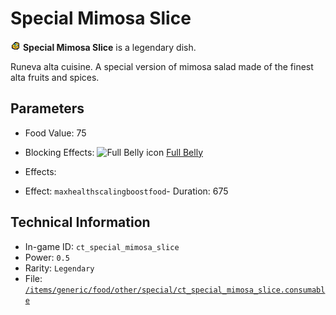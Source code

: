 # Special Mimosa Slice

<img src="https://raw.githubusercontent.com/Ceterai/Enternia/main/items/generic/food/other/special/ct_special_mimosa_slice.png" alt="Special Mimosa Slice icon" loading="lazy" height=16px width="auto" /> **Special Mimosa Slice** is a legendary dish.

Runeva alta cuisine. A special version of mimosa salad made of the finest alta fruits and spices.

## Parameters

- Food Value: 75
- Blocking Effects: <img src="https://starbounder.org/mediawiki/images/6/60/Status_Well_Fed.png" alt="Full Belly icon" loading="lazy" height=16px width=16px /> [Full Belly](https://starbounder.org/Full_Belly)
- Effects: 

- Effect: `maxhealthscalingboostfood`- Duration: 675

## Technical Information

- In-game ID: `ct_special_mimosa_slice`
- Power: `0.5`
- Rarity: `Legendary`
- File: [`/items/generic/food/other/special/ct_special_mimosa_slice.consumable`](https://github.com/Ceterai/Enternia/blob/main/items/generic/food/other/special/ct_special_mimosa_slice.consumable)
